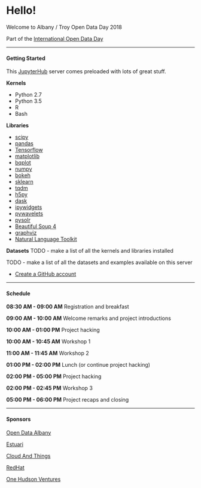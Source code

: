 # Hello!

Welcome to Albany / Troy Open Data Day 2018

Part of the [International Open Data Day](http://opendataday.org/)

<hr/>

#### Getting Started

This [JupyterHub](https://github.com/jupyterhub) server comes preloaded with lots of great stuff.

**Kernels**
- Python 2.7
- Python 3.5
- R
- Bash

**Libraries**
- [scipy](https://www.scipy.org/)
- [pandas](https://pandas.pydata.org/)
- [Tensorflow](https://www.tensorflow.org/)
- [matplotlib](https://matplotlib.org/)
- [bqplot](https://github.com/bloomberg/bqplot)
- [numpy](http://www.numpy.org/)
- [bokeh](https://bokeh.pydata.org/en/latest/)
- [sklearn](http://scikit-learn.org/stable/)
- [tqdm](https://pypi.python.org/pypi/tqdm)
- [h5py](http://www.h5py.org/)
- [dask](https://dask.pydata.org/en/latest/)
- [ipywidgets](https://github.com/jupyter-widgets/ipywidgets)
- [pywavelets](https://pywavelets.readthedocs.io/en/latest/)
- [pysolr](https://github.com/django-haystack/pysolr)
- [Beautiful Soup 4](https://www.crummy.com/software/BeautifulSoup/bs4/doc/)
- [graphviz](https://www.graphviz.org/)
- [Natural Language Toolkit](https://www.nltk.org/)

**Datasets**
TODO - make a list of all the kernels and libraries installed

TODO - make a list of all the datasets and examples available on this server

- [Create a GitHub account](https://github.com/join?source=header-home)

<hr/>

#### Schedule

**08:30 AM - 09:00 AM** Registration and breakfast

**09:00 AM - 10:00 AM** Welcome remarks and project introductions

**10:00 AM - 01:00 PM** Project hacking

**10:00 AM - 10:45 AM** Workshop 1

**11:00 AM - 11:45 AM** Workshop 2

**01:00 PM - 02:00 PM** Lunch (or continue project hacking)

**02:00 PM - 05:00 PM** Project hacking

**02:00 PM - 02:45 PM** Workshop 3

**05:00 PM - 06:00 PM** Project recaps and closing

<hr/>

#### Sponsors

[Open Data Albany](http://opendataalbany.org/)

[Estuari](http://onehudson.io)

[Cloud And Things](http://cloudandthings.com/)

[RedHat](http://redhat.com/)

[One Hudson Ventures](https://onehudson.io)